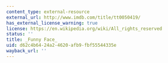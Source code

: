 ```yaml
---
content_type: external-resource
external_url: http://www.imdb.com/title/tt0050419/
has_external_license_warning: true
license: https://en.wikipedia.org/wiki/All_rights_reserved
status: ''
title: _Funny Face_
uid: d62c4b64-24a2-4620-afb9-fbf55544335e
wayback_url: ''
---
```

